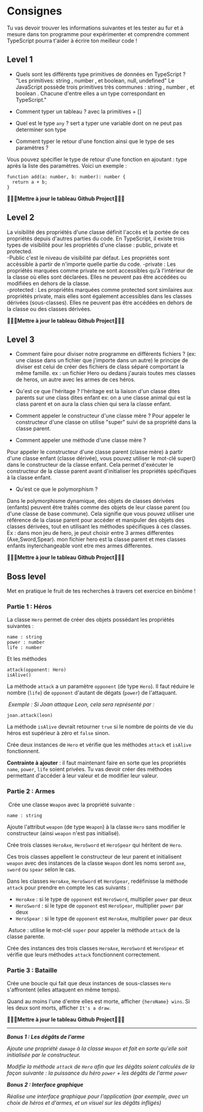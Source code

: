# Consignes

Tu vas devoir trouver les informations suivantes et les tester au fur et à mesure dans ton programme pour expérimenter et comprendre comment TypeScript pourra t'aider à écrire ton meilleur code !

## Level 1

- Quels sont les différents type primitives de données en TypeScript ?
  "Les primitives: string , number , et boolean, null, undefined"
  Le JavaScript possède trois primitives très communes : string , number , et boolean . Chacune d'entre elles a un type correspondant en TypeScript."
- Comment typer un tableau ?
  avec la primitives + []
- Quel est le type `any` ?
  sert a typer une variable dont on ne peut pas determiner son type

- Comment typer le retour d'une fonction ainsi que le type de ses paramètres ?

Vous pouvez spécifier le type de retour d'une fonction en ajoutant : type après la liste des paramètres. Voici un exemple :

```
function add(a: number, b: number): number {
  return a + b;
}
```

**🎉🎉🎉Mettre à jour le tableau Github Project🎉🎉🎉**

## Level 2

La visibilité des propriétés d'une classe définit l'accès et la portée de ces propriétés depuis d'autres parties du code. En TypeScript, il existe trois types de visibilité pour les propriétés d'une classe : public, private et protected.  
-Public c'est le niveau de visibilité par défaut. Les propriétés sont accèssible à partir de n'importe quelle partie du code.
-private : Les propriétés marquées comme private ne sont accessibles qu'à l'intérieur de la classe où elles sont déclarées. Elles ne peuvent pas être accédées ou modifiées en dehors de la classe.  
-protected : Les propriétés marquées comme protected sont similaires aux propriétés private, mais elles sont également accessibles dans les classes dérivées (sous-classes). Elles ne peuvent pas être accédées en dehors de la classe ou des classes dérivées.

**🎉🎉🎉Mettre à jour le tableau Github Project🎉🎉🎉**

## Level 3

- Comment faire pour diviser notre programme en différents fichiers ? (ex: une classe dans un fichier que j'importe dans un autre)
  le principe de diviser est celui de créer des fichiers de class séparé comportant la même famille.
  ex : un fichier Hero ou dedans j'aurais toutes mes classes de heros, un autre avec les armes de ces héros.

- Qu'est ce que l'héritage ?
  l'héritage est la liaison d'un classe dites parents sur une class dites enfant ex:
  on a une classe animal qui est la class parent et on aura la class chien qui sera la classe enfant.

- Comment appeler le constructeur d'une classe mère ?
  Pour appeler le constructeur d'une classe on utilise "super" suivi de sa propriété dans la classe parent.

- Comment appeler une méthode d'une classe mère ?

Pour appeler le constructeur d'une classe parent (classe mère) à partir d'une classe enfant (classe dérivée), vous pouvez utiliser le mot-clé super() dans le constructeur de la classe enfant. Cela permet d'exécuter le constructeur de la classe parent avant d'initialiser les propriétés spécifiques à la classe enfant.

- Qu'est ce que le polymorphism ?

Dans le polymorphisme dynamique, des objets de classes dérivées (enfants) peuvent être traités comme des objets de leur classe parent (ou d'une classe de base commune). Cela signifie que vous pouvez utiliser une référence de la classe parent pour accéder et manipuler des objets des classes dérivées, tout en utilisant les méthodes spécifiques à ces classes.
Ex : dans mon jeu de hero, je peut choisir entre 3 armes differentes (Axe,Sword,Spear). mon fichier hero est la classe parent et mes classes enfants inyterchangeable vont etre mes armes differentes.

**🎉🎉🎉Mettre à jour le tableau Github Project🎉🎉🎉**

## Boss level

Met en pratique le fruit de tes recherches à travers cet exercice en binôme !

### Partie 1 : Héros

La classe `Hero` permet de créer des objets possédant les propriétés suivantes :

    name : string
    power : number
    life : number

​Et les méthodes

    attack(opponent: Hero)
    isAlive()

​La méthode `attack` a un paramètre `opponent` (de type `Hero`). Il faut réduire le nombre (`life`) de `opponent` d'autant de dégats (`power`) de l'attaquant.

​
_Exemple : Si Joan attaque Leon, cela sera représenté par :_

    joan.attack(leon)

​La méthode `isAlive` devrait retourner `true` si le nombre de points de vie du héros est supérieur à zéro et `false` sinon.

Crée deux instances de `Hero` et vérifie que les méthodes `attack` et `isAlive` fonctionnent.

**Contrainte à ajouter** : il faut maintenant faire en sorte que les propriétés `name`, `power`, `life` soient privées. Tu vas devoir créer des méthodes permettant d'accéder à leur valeur et de modifier leur valeur.

### Partie 2 : Armes

​
Crée une classe `Weapon` avec la propriété suivante :

    name : string

Ajoute l'attribut `weapon` (de type `Weapon`) à la classe `Hero` sans modifier le constructeur (ainsi `weapon` n'est pas initialisé).

Crée trois classes `HeroAxe`, `HeroSword` et `HeroSpear` qui héritent de `Hero`.

Ces trois classes appellent le constructeur de leur parent et initialisent `weapon` avec des instances de la classe `Weapon` dont les noms seront `axe`, `sword` ou `spear` selon le cas.

Dans les classes `HeroAxe`, `HeroSword` et `HeroSpear`, redéfinisse la méthode `attack` pour prendre en compte les cas suivants :

- `HeroAxe` : si le type de `opponent` est `HeroSword`, multiplier `power` par deux
- `HeroSword` : si le type de `opponent` est `HeroSpear`, multiplier `power` par deux
- `HeroSpear` : si le type de `opponent` est `HeroAxe`, multiplier `power` par deux

​
Astuce : utilise le mot-clé `super` pour appeler la méthode `attack` de la classe parente.

Crée des instances des trois classes `HeroAxe`, `HeroSword` et `HeroSpear` et vérifie que leurs méthodes `attack` fonctionnent correctement.
​

### Partie 3 : Bataille

Crée une boucle qui fait que deux instances de sous-classes `Hero` s'affrontent (elles attaquent en même temps).

Quand au moins l'une d'entre elles est morte, afficher `{heroName} wins`. Si les deux sont morts, afficher `It's a draw`.

**🎉🎉🎉Mettre à jour le tableau Github Project🎉🎉🎉**

---

**_Bonus 1 : Les dégâts de l'arme_**

_Ajoute une propriété `damage` à la classe `Weapon` et fait en sorte qu'elle soit initialisée par le constructeur._

_Modifie la méthode `attack` de `Hero` afin que les dégâts soient calculés de la façon suivante : la puissance du héro `power` + les dégâts de l'arme `power`_

**_Bonus 2 : Interface graphique_**

_Réalise une interface graphique pour l'application (par exemple, avec un choix de héros et d'armes, et un visuel sur les dégâts infligés)_
